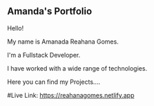 ## Amanda's Portfolio

Hello!

 My name is Amanada Reahana Gomes. 
 
 I'm a Fullstack Developer.

 I have worked with a wide range of technologies.

 Here you can find my Projects....

 #Live Link: https://reahanagomes.netlify.app

